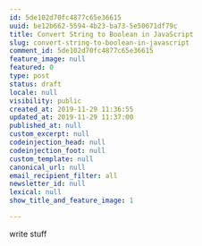 ```yaml
---
id: 5de102d70fc4877c65e36615
uuid: be12b662-5594-4b23-ba73-5e50671df79c
title: Convert String to Boolean in JavaScript
slug: convert-string-to-boolean-in-javascript
comment_id: 5de102d70fc4877c65e36615
feature_image: null
featured: 0
type: post
status: draft
locale: null
visibility: public
created_at: 2019-11-29 11:36:55
updated_at: 2019-11-29 11:37:00
published_at: null
custom_excerpt: null
codeinjection_head: null
codeinjection_foot: null
custom_template: null
canonical_url: null
email_recipient_filter: all
newsletter_id: null
lexical: null
show_title_and_feature_image: 1

---
```


write stuff